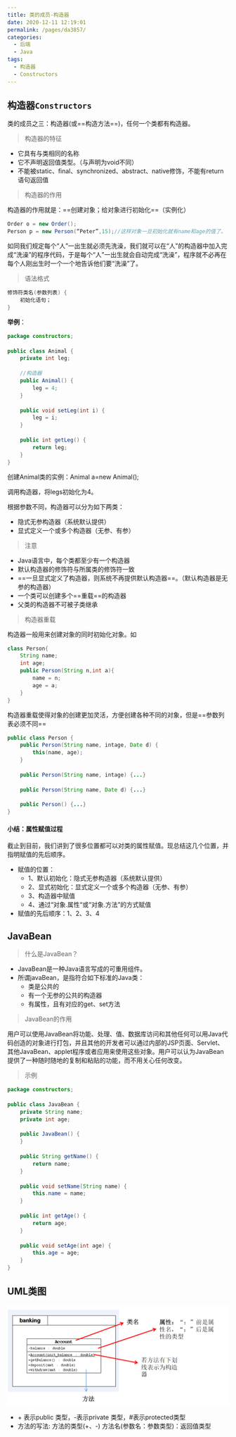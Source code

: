 ```yaml
---
title: 类的成员-构造器
date: 2020-12-11 12:19:01
permalink: /pages/da3857/
categories:
  - 后端
  - Java
tags:
  - 构造器
  - Constructors
---
```

## 构造器`Constructors`

类的成员之三：构造器(或==构造方法==)，任何一个类都有构造器。

> 构造器的特征

- 它具有与类相同的名称
- 它不声明返回值类型。（与声明为void不同）
- 不能被static、final、synchronized、abstract、native修饰，不能有return语句返回值



> 构造器的作用

构造器的作用就是：==创建对象；给对象进行初始化==（实例化）

```java
Order o = new Order();    
Person p = new Person(“Peter”,15);//这样对象一旦初始化就有name和age的值了。
```

如同我们规定每个“人”一出生就必须先洗澡，我们就可以在“人”的构造器中加入完成“洗澡”的程序代码，于是每个“人”一出生就会自动完成“洗澡”，程序就不必再在每个人刚出生时一个一个地告诉他们要“洗澡”了。



> 语法格式

~~~java
修饰符类名(参数列表) {
    初始化语句；
} 
~~~

**举例**：

~~~java
package constructors;

public class Animal {
    private int leg;

    //构造器
    public Animal() {
        leg = 4;
    }

    public void setLeg(int i) {
        leg = i;
    }

    public int getLeg() {
        return leg;
    }
}
~~~

创建Animal类的实例：Animal a=new Animal();

调用构造器，将legs初始化为4。



根据参数不同，构造器可以分为如下两类：

- 隐式无参构造器（系统默认提供）
- 显式定义一个或多个构造器（无参、有参）



> 注意

- Java语言中，每个类都至少有一个构造器
- 默认构造器的修饰符与所属类的修饰符一致
- ==一旦显式定义了构造器，则系统不再提供默认构造器==。（默认构造器是无参的构造器）
- 一个类可以创建多个==重载==的构造器
- 父类的构造器不可被子类继承



> 构造器重载

构造器一般用来创建对象的同时初始化对象。如

~~~java
class Person{
    String name;
    int age;
    public Person(String n,int a){
        name = n;
        age = a;
    }
}
~~~

构造器重载使得对象的创建更加灵活，方便创建各种不同的对象，但是==参数列表必须不同==

~~~java
public class Person {
    public Person(String name, intage, Date d) {
        this(name, age);
    }

    public Person(String name, intage) {...}

    public Person(String name, Date d) {...}

    public Person() {...}
}
~~~



#### 小结：属性赋值过程

截止到目前，我们讲到了很多位置都可以对类的属性赋值。现总结这几个位置，并指明赋值的先后顺序。

- 赋值的位置：
  - 1、默认初始化：隐式无参构造器（系统默认提供）
  - 2、显式初始化：显式定义一个或多个构造器（无参、有参）
  - 3、构造器中赋值
  - 4、通过“对象.属性“或“对象.方法”的方式赋值
- 赋值的先后顺序：1、2、3、4



## JavaBean

> 什么是JavaBean？

- JavaBean是一种Java语言写成的可重用组件。
- 所谓javaBean，是指符合如下标准的Java类：
  - 类是公共的
  - 有一个无参的公共的构造器
  - 有属性，且有对应的get、set方法

> JavaBean的作用

用户可以使用JavaBean将功能、处理、值、数据库访问和其他任何可以用Java代码创造的对象进行打包，并且其他的开发者可以通过内部的JSP页面、Servlet、其他JavaBean、applet程序或者应用来使用这些对象。用户可以认为JavaBean提供了一种随时随地的复制和粘贴的功能，而不用关心任何改变。

> 示例

~~~java
package constructors;

public class JavaBean {
    private String name;
    private int age;

    public JavaBean() {
    }

    public String getName() {
        return name;
    }

    public void setName(String name) {
        this.name = name;
    }

    public int getAge() {
        return age;
    }

    public void setAge(int age) {
        this.age = age;
    }
}
~~~



## UML类图

![image-20201211111317276](https://raw.githubusercontent.com/SaulJWu/images/main/20201211111317.png)



- \+ 表示public 类型，-表示private 类型，#表示protected类型
- 方法的写法: 方法的类型(+、-) 方法名(参数名：参数类型)：返回值类型






